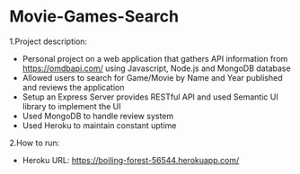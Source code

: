 # Movie-Games-Search

1.Project description:
  - Personal project on a web application that gathers API information from https://omdbapi.com/ using Javascript, Node.js and MongoDB database
  - Allowed users to search for Game/Movie by Name and Year published and reviews the application
  - Setup an Express Server provides RESTful API and used Semantic UI library to implement the UI
  - Used MongoDB to handle review system
  - Used Heroku to maintain constant uptime
  
2.How to run:
  - Heroku URL: https://boiling-forest-56544.herokuapp.com/
